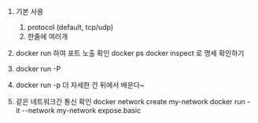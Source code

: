 1. 기본 사용
   1. protocol (default, tcp/udp)
   2. 한줄에 여러개
2. docker run 하여 포트 노출 확인
   docker ps
   docker inspect 로 명세 확인하기

4. docker run -P
5. docker run -p
더 자세한 건 뒤에서 배운다~
6. 같은 네트워크간 통신 확인
   docker network create my-network
   docker run -it --network my-network expose.basic
